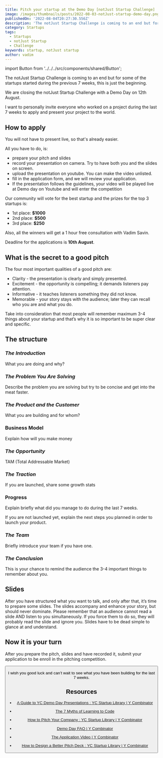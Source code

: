 ```yaml
---
title: Pitch your startup at the Demo Day [notJust Startup Challenge]
image: /images/thumbnails/posts/2022-08-03-notJust-startup-demo-day.png
publishedOn: '2022-08-04T20:27:30.556Z'
description: 'The notJust Startup Challenge is coming to an end but for some of the startups started during the previous 7 weeks, this is just the beginning. Sign up and pitch your idea at the Demo day to compete for the prizes of up to $1000'
category: Startups
tags:
  - Startups
  - notJust Startup
  - Challenge
keywords: startup, notJust startup
author: vadim
---
```


import Button from '../../../src/components/shared/Button';

The notJust Startup Challenge is coming to an end but for some of the startups started during the previous 7 weeks, this is just the beginning.

We are closing the notJust Startup Challenge with a Demo Day on 12th August.

I want to personally invite everyone who worked on a project during the last 7 weeks to apply and present your project to the world.

## How to apply

You will not have to present live, so that's already easier.

All you have to do, is:

- prepare your pitch and slides
- record your presentation on camera. Try to have both you and the slides on screen.
- upload the presentation on youtube. You can make the video unlisted.
- fill in the application form, and we will review your application.
- If the presentation follows the guidelines, your video will be played live at Demo day on Youtube and will enter the competition

Our community will vote for the best startup and the prizes for the top 3 startups is:

- 1st place: **$1000**
- 2nd place: **$500**
- 3rd place: **$250**

Also, all the winners will get a 1 hour free consultation with Vadim Savin.

Deadline for the applications is **10th August**.

## What is the secret to a good pitch

The four most important qualities of a good pitch are:

- Clarity - the presentation is clearly and simply presented.
- Excitement - the opportunity is compelling; it demands listeners pay attention.
- Informative - it teaches listeners something they did not know.
- Memorable - your story stays with the audience; later they can recall who you are and what you do.

Take into consideration that most people will remember maximum 3-4 things about your startup and that’s why it is so important to be super clear and specific.

## The structure

### _The Introduction_

What you are doing and why?

### _The Problem You Are Solving_

Describe the problem you are solving but try to be concise and get into the meat faster.

### _The Product and the Customer_

What you are building and for whom?

### Business Model

Explain how will you make money

### _The Opportunity_

TAM (Total Addressable Market)

### _The Traction_

If you are launched, share some growth stats

### Progress

Explain briefly what did you manage to do during the last 7 weeks.

If you are not launched yet, explain the next steps you planned in order to launch your product.

### _The Team_

Briefly introduce your team if you have one.

### _The Conclusion_

This is your chance to remind the audience the 3-4 important things to remember about you.

## Slides

After you have structured what you want to talk, and only after that, it’s time to prepare some slides. The slides accompany and enhance your story, but should never dominate. Please remember that an audience cannot read a slide AND listen to you simultaneously. If you force them to do so, they will probably read the slide and ignore you. Slides have to be dead simple to glance at and understand.

## Now it is your turn

After you prepare the pitch, slides and have recorded it, submit your application to be enroll in the pitching competition.

<Button 
  href="https://forms.gle/TytVhnDDwwcGdV6g6"
  target="_blank"
  title="Submit your pitch here"
/>

I wish you good luck and can’t wait to see what you have been building for the last 7 weeks.

## Resources

- [A Guide to YC Demo Day Presentations : YC Startup Library | Y Combinator](https://www.ycombinator.com/library/49-a-guide-to-yc-demo-day-presentations)

- [The 7 Myths of Learning to Code](https://blog.stephsmith.io/learning-to-code-apps/)

- [How to Pitch Your Company : YC Startup Library | Y Combinator](https://www.ycombinator.com/library/4b-how-to-pitch-your-company)

- [Demo Day FAQ | Y Combinator](https://www.ycombinator.com/demoday/faq)

- [The Application Video | Y Combinator](https://www.ycombinator.com/video/)

- [How to Design a Better Pitch Deck : YC Startup Library | Y Combinator](https://www.ycombinator.com/library/4T-how-to-design-a-better-pitch-deck)
